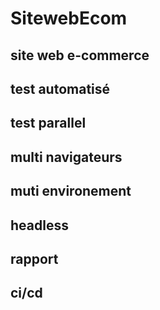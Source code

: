# SitewebEcom
<h2>site web e-commerce</h2>
<h2>test automatisé</h2>
<h2>test parallel</h2>
<h2>multi navigateurs</h2>
<h2>muti environement</h2>
<h2>headless</h2>
<h2>rapport</h2>
<h2>ci/cd</h2>
